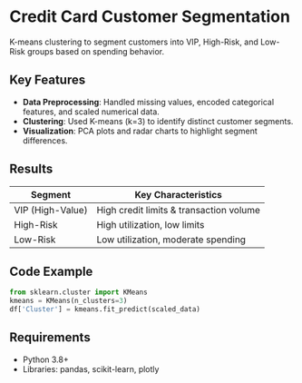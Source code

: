 # Credit Card Customer Segmentation

K-means clustering to segment customers into VIP, High-Risk, and Low-Risk groups based on spending behavior.

## Key Features
- **Data Preprocessing**: Handled missing values, encoded categorical features, and scaled numerical data.
- **Clustering**: Used K-means (k=3) to identify distinct customer segments.
- **Visualization**: PCA plots and radar charts to highlight segment differences.

## Results
| Segment          | Key Characteristics                     |
|------------------|-----------------------------------------|
| VIP (High-Value) | High credit limits & transaction volume |
| High-Risk        | High utilization, low limits            |
| Low-Risk         | Low utilization, moderate spending      |

## Code Example
```python
from sklearn.cluster import KMeans
kmeans = KMeans(n_clusters=3)
df['Cluster'] = kmeans.fit_predict(scaled_data)
```

## Requirements
- Python 3.8+
- Libraries: pandas, scikit-learn, plotly
